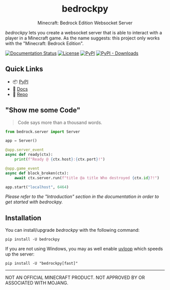 <p align="center">
  <h1 align="center">bedrockpy</h1>
  <p align="center">
    Minecraft: Bedrock Edition Websocket Server
  </p>
</p>

<!-- start brief-hook -->

*bedrockpy* lets you create a websocket server that is able to interact
with a player in a Minecraft game. As the name suggests: this project
only works with the "Minecraft: Bedrock Edition".

[![Documentation Status](https://readthedocs.org/projects/bedrockpy/badge/?version=latest)](https://bedrockpy.readthedocs.io/en/latest/?badge=latest)
[![License](https://img.shields.io/github/license/bedrock-ws/bedrockpy?style=flat-square)](https://github.com/bedrock-ws/bedrockpy/blob/main/LICENSE)
[![PyPI](https://img.shields.io/pypi/v/bedrockpy?style=flat-square)](https://pypi.org/project/bedrockpy)
[![PyPI - Downloads](https://img.shields.io/pypi/dw/bedrockpy?style=flat-square)](https://pypi.org/project/bedrockpy)


## Quick Links

* 📦 [PyPI](https://pypi.org/project/bedrockpy)
* 📖 [Docs](https://bedrockpy.readthedocs.io/)
* 🐍 [Repo](https://github.com/bedrock-ws/bedrockpy/)


## "Show me some Code"

> Code says more than a thousand words.

```python
from bedrock.server import Server

app = Server()

@app.server_event
async def ready(ctx):
    print(f"Ready @ {ctx.host}:{ctx.port}!")

@app.game_event
async def block_broken(ctx):
    await ctx.server.run(f"title @a title Who destroyed {ctx.id}?!")

app.start("localhost", 6464)
```

*Please refer to the "Introduction" section in the documentation in
order to get started with bedrockpy.*

<!-- end brief-hook -->


## Installation

<!-- start installation-hook -->

You can install/upgrade *bedrockpy* with the following command:

```console
pip install -U bedrockpy
```

If you are not using Windows, you may as well enable
[uvloop](https://github.com/MagicStack/uvloop) which speeds up
the server:

```console
pip install -U "bedrockpy[fast]"
```

<!-- end installation-hook -->

---

NOT AN OFFICIAL MINECRAFT PRODUCT. NOT APPROVED BY OR ASSOCIATED WITH
MOJANG.

